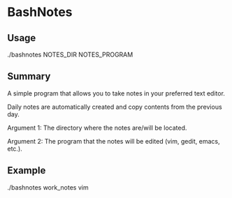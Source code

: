 # BashNotes
## Usage
./bashnotes NOTES_DIR NOTES_PROGRAM

## Summary
A simple program that allows you to take notes in your preferred text editor.

Daily notes are automatically created and copy contents from the previous day.

Argument 1: The directory where the notes are/will be located.

Argument 2: The program that the notes will be edited (vim, gedit, emacs, etc.).

## Example
./bashnotes work_notes vim
